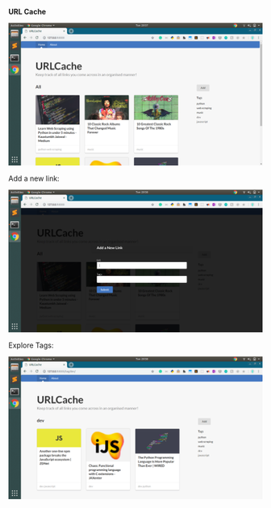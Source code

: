 **URL Cache**

![](images/home.png)

Add a new link:

![](images/add_new.png)

Explore Tags:

![](images/tagged.png)
